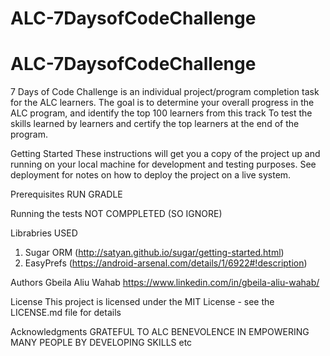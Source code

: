 # ALC-7DaysofCodeChallenge
# ALC-7DaysofCodeChallenge
7 Days of Code Challenge is an individual project/program completion task for the ALC learners. The goal is to
determine your overall progress in the ALC program, and identify the top 100 learners from this track
To test the skills learned by learners and certify the top learners at the end of the program.


Getting Started
These instructions will get you a copy of the project up and running on your local machine for development and testing purposes. See deployment for notes on how to deploy the project on a live system.

Prerequisites
RUN GRADLE


Running the tests
NOT COMPPLETED (SO IGNORE)


Librabries USED
1. Sugar ORM  (http://satyan.github.io/sugar/getting-started.html)
2. EasyPrefs (https://android-arsenal.com/details/1/6922#!description)

Authors
Gbeila Aliu Wahab
https://www.linkedin.com/in/gbeila-aliu-wahab/

License
This project is licensed under the MIT License - see the LICENSE.md file for details

Acknowledgments
GRATEFUL TO ALC BENEVOLENCE IN EMPOWERING MANY PEOPLE BY DEVELOPING SKILLS
etc
